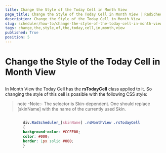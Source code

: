 ```yaml
---
title: Change the Style of the Today Cell in Month View
page_title: Change the Style of the Today Cell in Month View | RadScheduler for ASP.NET AJAX Documentation
description: Change the Style of the Today Cell in Month View
slug: scheduler/how-to/change-the-style-of-the-today-cell-in-month-view
tags: change,the,style,of,the,today,cell,in,month,view
published: True
position: 5
---
```


# Change the Style of the Today Cell in Month View



## 

In Month View the Today Cell has the **rsTodayCell** class applied to it. So changing the style of this cell is possible with the following CSS style:

>note  -Note:- The selector is Skin-dependent. One should replace [skinName] with the name of the currently used Skin.
>


````CSS
	    
	    div.RadScheduler_[skinName] .rsMonthView .rsTodayCell
	    {
	    background-color: #CCFF00;
	    color: #000;
	    border: 1px solid #000;
	    }  
	
````


